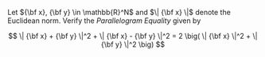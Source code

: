 Let ${\bf x}, {\bf y} \in \mathbb{R}^N$ and $\| {\bf x} \|$ denote the Euclidean norm.  Verify the *Parallelogram Equality* given by

$$
\| {\bf x} + {\bf y} \|^2 + \| {\bf x} - {\bf y} \|^2 = 2 \big( \| {\bf x} \|^2 + \| {\bf y} \|^2 \big)
$$

